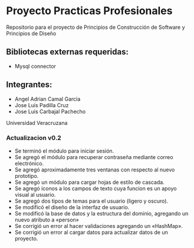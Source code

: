 # Proyecto Practicas Profesionales


Repositorio para el proyecto de Principios de Construcción de Software y Principios de Diseño




       
       
       
## Bibliotecas externas requeridas:
  - Mysql connector
       
## Integrantes:
  - Angel Adrian Camal Garcia
  - Jose Luis Padilla Cruz
  - Jose Luis Carbajal Pachecho

Universidad Veracruzana

### Actualizacion v0.2
- Se terminó el módulo para iniciar sesión.
- Se agregó el módulo para recuperar contraseña mediante correo electrónico.
- Se agregó aproximadamente tres ventanas con respecto al nuevo prototipo.
- Se agregó un módulo para cargar hojas de estilo de cascada.
- Se agregó iconos a los campos de texto cuya funcion es un apoyo visual al usuario.
- Se agregó dos tipos de temas para el usuario (ligero y oscuro).
- Se modificó el diseño de la interfaz de usuario.
- Se modificó la base de datos y la estructura del dominio, agregando un nuevo atributo a «person»
- Se corrigió un error al hacer validaciones agregando un «HashMap».
- Se corrigió un error al cargar datos para actualizar datos de un proyecto.
